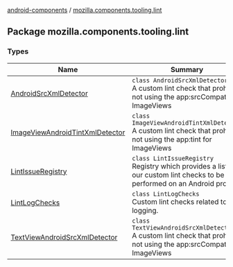 [android-components](../index.md) / [mozilla.components.tooling.lint](./index.md)

## Package mozilla.components.tooling.lint

### Types

| Name | Summary |
|---|---|
| [AndroidSrcXmlDetector](-android-src-xml-detector/index.md) | `class AndroidSrcXmlDetector`<br>A custom lint check that prohibits not using the app:srcCompat for ImageViews |
| [ImageViewAndroidTintXmlDetector](-image-view-android-tint-xml-detector/index.md) | `class ImageViewAndroidTintXmlDetector`<br>A custom lint check that prohibits not using the app:tint for ImageViews |
| [LintIssueRegistry](-lint-issue-registry/index.md) | `class LintIssueRegistry`<br>Registry which provides a list of our custom lint checks to be performed on an Android project. |
| [LintLogChecks](-lint-log-checks/index.md) | `class LintLogChecks`<br>Custom lint checks related to logging. |
| [TextViewAndroidSrcXmlDetector](-text-view-android-src-xml-detector/index.md) | `class TextViewAndroidSrcXmlDetector`<br>A custom lint check that prohibits not using the app:srcCompat for ImageViews |
